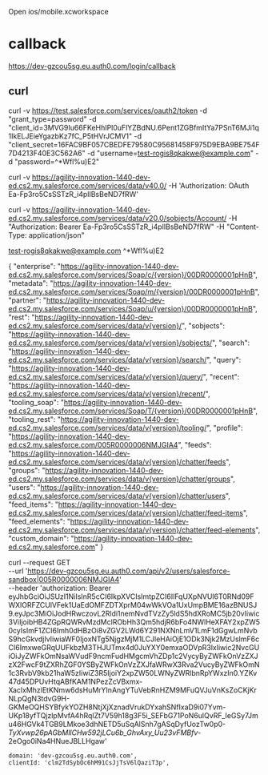 Open ios/mobile.xcworkspace


# callback
https://dev-gzcou5sg.eu.auth0.com/login/callback


## curl
curl -v https://test.salesforce.com/services/oauth2/token -d "grant_type=password" -d "client_id=3MVG9Iu66FKeHhIPl0uFlYZBdNU.6Pent1ZGBfmItYa7PSnT6MJi1q1IkELJEieYgazbKz7fC_P5tHVrJCMV1" -d "client_secret=16FAC9BF057CBEDFE79580C95681458F975D9EBA9BE754F7D4213F40E3C562A6" -d "username=test-rogis8qkakwe@example.com" -d "password=^*Wfl%u)E2"

curl -v https://agility-innovation-1440-dev-ed.cs2.my.salesforce.com/services/data/v40.0/ -H 'Authorization: OAuth Ea-Fp3ro5CsSSTzR_i4plIBsBeND7fRW'


curl -v https://agility-innovation-1440-dev-ed.cs2.my.salesforce.com/services/data/v20.0/sobjects/Account/ -H "Authorization: Bearer Ea-Fp3ro5CsSSTzR_i4plIBsBeND7fRW" -H "Content-Type: application/json" 

test-rogis8qkakwe@example.com ^*Wfl%u)E2

{
  "enterprise": "https://agility-innovation-1440-dev-ed.cs2.my.salesforce.com/services/Soap/c/{version}/00DR0000001pHnB",
  "metadata": "https://agility-innovation-1440-dev-ed.cs2.my.salesforce.com/services/Soap/m/{version}/00DR0000001pHnB",
  "partner": "https://agility-innovation-1440-dev-ed.cs2.my.salesforce.com/services/Soap/u/{version}/00DR0000001pHnB",
  "rest": "https://agility-innovation-1440-dev-ed.cs2.my.salesforce.com/services/data/v{version}/",
  "sobjects": "https://agility-innovation-1440-dev-ed.cs2.my.salesforce.com/services/data/v{version}/sobjects/",
  "search": "https://agility-innovation-1440-dev-ed.cs2.my.salesforce.com/services/data/v{version}/search/",
  "query": "https://agility-innovation-1440-dev-ed.cs2.my.salesforce.com/services/data/v{version}/query/",
  "recent": "https://agility-innovation-1440-dev-ed.cs2.my.salesforce.com/services/data/v{version}/recent/",
  "tooling_soap": "https://agility-innovation-1440-dev-ed.cs2.my.salesforce.com/services/Soap/T/{version}/00DR0000001pHnB",
  "tooling_rest": "https://agility-innovation-1440-dev-ed.cs2.my.salesforce.com/services/data/v{version}/tooling/",
  "profile": "https://agility-innovation-1440-dev-ed.cs2.my.salesforce.com/005R0000006NMJGIA4",
  "feeds": "https://agility-innovation-1440-dev-ed.cs2.my.salesforce.com/services/data/v{version}/chatter/feeds",
  "groups": "https://agility-innovation-1440-dev-ed.cs2.my.salesforce.com/services/data/v{version}/chatter/groups",
  "users": "https://agility-innovation-1440-dev-ed.cs2.my.salesforce.com/services/data/v{version}/chatter/users",
  "feed_items": "https://agility-innovation-1440-dev-ed.cs2.my.salesforce.com/services/data/v{version}/chatter/feed-items",
  "feed_elements": "https://agility-innovation-1440-dev-ed.cs2.my.salesforce.com/services/data/v{version}/chatter/feed-elements",
  "custom_domain": "https://agility-innovation-1440-dev-ed.cs2.my.salesforce.com"
}


curl --request GET \
  --url 'https://dev-gzcou5sg.eu.auth0.com/api/v2/users/salesforce-sandbox|005R0000006NMJGIA4' \
  --header 'authorization: Bearer eyJhbGciOiJSUzI1NiIsInR5cCI6IkpXVCIsImtpZCI6IlFqUXpNVUl6T0RNd09FWXlORFZCUlVFek1UaEdOMFZDTXprM04wWkVOa1UxUmpBME16azBNUSJ9.eyJpc3MiOiJodHRwczovL2Rldi1nemNvdTVzZy5ldS5hdXRoMC5jb20vIiwic3ViIjoibHB4ZGpRQWRvMzdMclRObHh3Qm5hdjR6bFo4NWlHeXFAY2xpZW50cyIsImF1ZCI6Imh0dHBzOi8vZGV2LWd6Y291NXNnLmV1LmF1dGgwLmNvbS9hcGkvdjIvIiwiaWF0IjoxNTg5NjgzMjM1LCJleHAiOjE1ODk3Njk2MzUsImF6cCI6ImxweGRqUUFkbzM3THJUTmx4d0JuYXY0emxaODVpR3lxIiwic2NvcGUiOiJyZWFkOmNsaWVudF9ncmFudHMgcmVhZDp1c2VycyByZWFkOnVzZXJzX2FwcF9tZXRhZGF0YSByZWFkOnVzZXJfaWRwX3Rva2VucyByZWFkOmN1c3RvbV9kb21haW5zIiwiZ3R5IjoiY2xpZW50LWNyZWRlbnRpYWxzIn0.YZKv47d45DPUvHtqABfKAM1NPezZcVBxmx-XaclxMhzlEtKNmw6dsHuMrYInAngYTuVebRnHZM9MFuQVJuVnKsZoCKjKrNLpQgN3tdvG9H-GKMeOQHSYBfykYOZH8NtjXjXznadVrukDYxahSNfIxaD9i07Yvm-UKp18yfTQjzlpMvfA4hRqlZt7V59h18g3F5i_SEFbG71PoN6ulQvRF_IeGSy7Jmu46HGVk4TGB9LMkoe3dhNETD5uSqAlSnh7gASqDyfUozTw0p0-_TyXvwp26pAGbMllCHw592jLCu6b_GhvAxy_Uu23vFMBfv_-2eOgo0iNa4HNueJBLLHgaw'

    domain: 'dev-gzcou5sg.eu.auth0.com',
	clientId: 'clm2TdSybOc6hM91CsJjTsV6lQaziT3p',